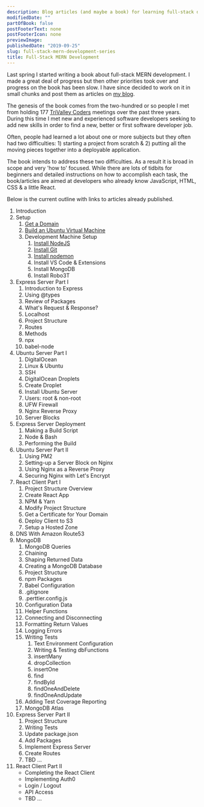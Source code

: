 ```yaml
---
description: Blog articles (and maybe a book) for learning full-stack development with MogoDB, Express, React & Node.
modifiedDate: ""
partOfBook: false
postFooterText: none
postFooterIcon: none
previewImage:
publishedDate: "2019-09-25"
slug: full-stack-mern-development-series
title: Full-Stack MERN Development
---
```


Last spring I started writing a book about full-stack MERN development. I made a great deal of progress but then other priorities took over and progress on the book has been slow. I have since decided to work on it in small chunks and post them as articles on [my blog](https://klequis.io).

The genesis of the book comes from the two-hundred or so people I met from holding 177 [TriValley Coders](http://www.trivalleycoders.org/) meetings over the past three years. During this time I met new and experienced software developers seeking to add new skills in order to find a new, better or first software developer job.

Often, people had learned a lot about one or more subjects but they often had two difficulties: 1) starting a project from scratch & 2) putting all the moving pieces together into a deployable application.

The book intends to address these two difficulties. As a result it is broad in scope and very 'how to' focused. While there are lots of tidbits for beginners and detailed instructions on how to accomplish each task, the book/articles are aimed at developers who already know JavaScript, HTML, CSS & a little React.

Below is the current outline with links to articles already published.

1. Introduction
2. Setup
    1. [Get a Domain](https://klequis.io/get-a-free-domain-name/)
    2. [Build an Ubuntu Virtual Machine](https://klequis.io/ubuntu-vm-virtualbox/)
    3. Development Machine Setup
        1. [Install NodeJS](https://klequis.io/installing-nodejs-ubuntu/)
        2. [Install Git](https://klequis.io/installing-git-ubuntu/)
        3. [Install nodemon](https://klequis.io/installing-nodemon-ubuntu/)
        4. Install VS Code & Extensions
        5. Install MongoDB
        6. Install Robo3T
3. Express Server Part I
    1. Introduction to Express
    2. Using @types
    3. Review of Packages
    4. What's Request & Response?
    5. Localhost
    6. Project Structure
    7. Routes
    8. Methods
    9. npx
    10. babel-node
4. Ubuntu Server Part I
   1. DigitalOcean
   2. Linux & Ubuntu
   3. SSH
   4. DigitalOcean Droplets
   5. Create Droplet
   6. Install Ubuntu Server
   7. Users: root & non-root
   8. UFW Firewall
   9. Nginx Reverse Proxy
   10. Server Blocks
5. Express Server Deployment
   1. Making a Build Script
   2. Node & Bash
   3. Performing the Build
6. Ubuntu Server Part II
   1. Using PM2
   2. Setting-up a Server Block on Nginx
   3. Using Nginx as a Reverse Proxy
   4. Securing Nginx with Let's Encrypt
7. React Client Part I
   1. Project Structure Overview
   2. Create React App
   3. NPM & Yarn
   4. Modify Project Structure
   5. Get a Certificate for Your Domain
   6. Deploy Client to S3
   7. Setup a Hosted Zone
8. DNS With Amazon Route53
9. MongoDB
   1. MongoDB Queries
   2. Chaining
   3. Shaping Returned Data
   4. Creating a MongoDB Database
   5. Project Structure
   6. npm Packages
   7. Babel Configuration
   8. .gitignore
   9. .perttier.config.js
   10. Configuration Data
   11. Helper Functions
   12. Connecting and Disconnecting
   13. Formatting Return Values
   14. Logging Errors
   15. Writing Tests
       1. Text Environment Configuration
       2. Writing & Testing dbFunctions
       3. insertMany
       4. dropCollection
       5. insertOne
       6. find
       7. findById
       8. findOneAndDelete
       9. findOneAndUpdate
   16. Adding Test Coverage Reporting
   17. MongoDB Atlas
10. Express Server Part II
    1. Project Structure
    2. Writing Tests
    3. Update package.json
    4. Add Packages
    5. Implement Express Server
    6. Create Routes
    7. TBD ...
11. React Client Part II
    - Completing the React Client
    - Implementing Auth0
    - Login / Logout
    - API Access
    - TBD ...
